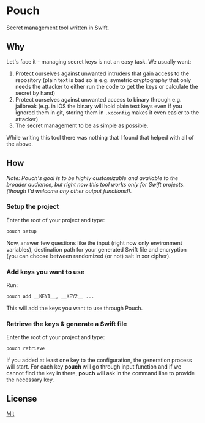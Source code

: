 # Pouch
Secret management tool written in Swift.

## Why
Let's face it - managing secret keys is not an easy task. We usually want:
1. Protect ourselves against unwanted intruders that gain access to the repository (plain text is bad so is e.g. symetric cryptography that only needs the attacker to either run the code to get the keys or calculate the secret by hand)
2. Protect ourselves against unwanted access to binary through e.g. jailbreak (e.g. in iOS the binary will hold plain text keys even if you ignored them in git, storing them in `.xcconfig` makes it even easier to the attacker)
3. The secret management to be as simple as possible.

While writing this tool there was nothing that I found that helped with all of the above. 

## How
_Note: Pouch's goal is to be highly customizable and available to the broader audience, but right now this tool works only for Swift projects. (though I'd welcome any other output functions!)._

### Setup the project
Enter the root of your project and type:
```bash
pouch setup
```

Now, answer few questions like the input (right now only environment variables), destination path for your generated Swift file and encryption (you can choose between randomized (or not) salt in xor cipher).

### Add keys you want to use
Run:
```bash
pouch add __KEY1__, __KEY2__ ...
```

This will add the keys you want to use through Pouch. 
 
### Retrieve the keys & generate a Swift file
Enter the root of your project and type:
```bash
pouch retrieve
```
If you added at least one key to the configuration, the generation process will start. For each key **pouch** will go through input function and if we cannot find the key in there, **pouch** will ask in the command line to provide the necessary key.

## License
[Mit](License.md)
